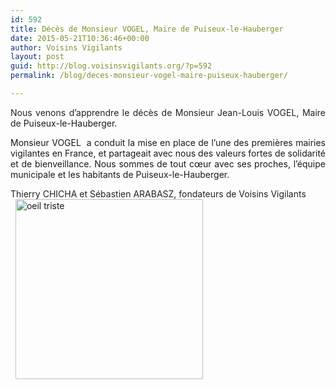 ```yaml
---
id: 592
title: Décès de Monsieur VOGEL, Maire de Puiseux-le-Hauberger
date: 2015-05-21T10:36:46+00:00
author: Voisins Vigilants
layout: post
guid: http://blog.voisinsvigilants.org/?p=592
permalink: /blog/deces-monsieur-vogel-maire-puiseux-hauberger/

---
```

<p style="text-align: justify;">
  <span style="color: #222222;">Nous venons d&rsquo;apprendre le décès de Monsieur Jean-Louis VOGEL, Maire de </span>Puiseux-le-Hauberger.
</p>

<p style="text-align: justify;">
  Monsieur VOGEL  a conduit la mise en place de l&rsquo;une des premières mairies vigilantes en France, et partageait avec nous des valeurs fortes de solidarité et de bienveillance. Nous sommes de tout cœur avec ses proches, l&rsquo;équipe municipale et les habitants de Puiseux-le-Hauberger.
</p>

<div style="color: #222222; text-align: justify;">
  Thierry CHICHA et Sébastien ARABASZ, fondateurs de Voisins Vigilants
</div>

<div style="color: #222222; text-align: justify;">
</div>

<div style="color: #222222; text-align: justify;">
  <span style="color: #ffffff;">v</span><a href="http://blog.voisinsvigilants.org/wp-content/uploads/2015/05/oeil-triste.jpg"><img class="wp-image-593 size-medium aligncenter" src="http://blog.voisinsvigilants.org/wp-content/uploads/2015/05/oeil-triste-300x288.jpg" alt="oeil triste" width="300" height="288" /></a></p>
</div>